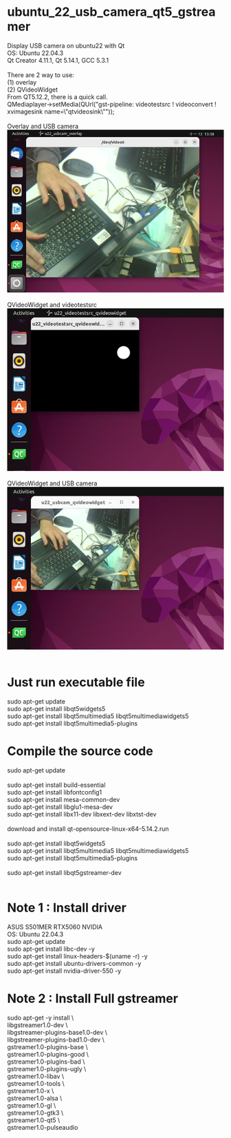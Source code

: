 # ubuntu_22_usb_camera_qt5_gstreamer
Display USB camera on ubuntu22 with Qt <br>
OS: Ubuntu 22.04.3 <br>
Qt Creator 4.11.1, Qt 5.14.1, GCC 5.3.1 <br>
<br>
There are 2 way to use: <br>
(1) overlay <br>
(2) QVideoWidget <br> 
From QT5.12.2, there is a quick call. <br>
QMediaplayer->setMedia(QUrl("gst-pipeline: videotestsrc !  videoconvert ! xvimagesink name=\\\"qtvideosink\\\"")); <br>
<br>
Overlay and USB camera <br>
![pic](pic/1.png)<br>
<br>
QVideoWidget and videotestsrc <br>
![pic](pic/2.png)<br>
<br>
QVideoWidget and USB camera <br>
![pic](pic/3.png)<br>
<br>
# Just run executable file
sudo apt-get update <br>
sudo apt-get install libqt5widgets5 <br>
sudo apt-get install libqt5multimedia5 libqt5multimediawidgets5 <br>
sudo apt-get install libqt5multimedia5-plugins <br>


# Compile the source code
sudo apt-get update <br>
<br>
sudo apt-get install build-essential <br>
sudo apt-get install libfontconfig1 <br>
sudo apt-get install mesa-common-dev <br>
sudo apt-get install libglu1-mesa-dev <br>
sudo apt-get install libx11-dev libxext-dev libxtst-dev <br>
<br>
download and install qt-opensource-linux-x64-5.14.2.run <br>
<br>
sudo apt-get install libqt5widgets5 <br>
sudo apt-get install libqt5multimedia5 libqt5multimediawidgets5 <br>
sudo apt-get install libqt5multimedia5-plugins <br>
<br>
sudo apt-get install libqt5gstreamer-dev <br>
<br>

# Note 1 : Install driver
ASUS S501MER  RTX5060 NVIDIA <br>
OS: Ubuntu 22.04.3 <br>
sudo apt-get update <br>
sudo apt-get install libc-dev -y <br>
sudo apt-get install linux-headers-$(uname -r) -y <br>
sudo apt-get install ubuntu-drivers-common -y <br>
sudo apt-get install nvidia-driver-550 -y <br>

# Note 2 : Install Full gstreamer 
sudo apt-get -y install \ <br>
libgstreamer1.0-dev \ <br>
libgstreamer-plugins-base1.0-dev \ <br>
libgstreamer-plugins-bad1.0-dev \ <br>
gstreamer1.0-plugins-base \ <br>
gstreamer1.0-plugins-good \ <br>
gstreamer1.0-plugins-bad \ <br>
gstreamer1.0-plugins-ugly \ <br>
gstreamer1.0-libav \ <br>
gstreamer1.0-tools \ <br>
gstreamer1.0-x \ <br>
gstreamer1.0-alsa \ <br>
gstreamer1.0-gl \ <br>
gstreamer1.0-gtk3 \ <br>
gstreamer1.0-qt5 \ <br>
gstreamer1.0-pulseaudio  <br>
